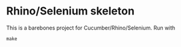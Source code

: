 # Rhino/Selenium skeleton

This is a barebones project for Cucumber/Rhino/Selenium. Run with

    make
